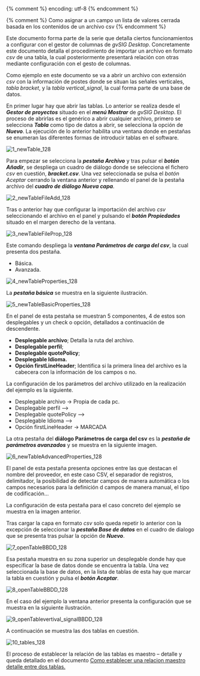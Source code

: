 {% comment %} encoding: utf-8 {% endcomment %}

{% comment %} Como asignar a un campo un lista de valores cerrada basada en los contenidos de un archivo csv {% endcomment %}

Este documento forma parte de la serie que detalla ciertos funcionamientos a configurar con el gestor de columnas de *gvSIG Desktop*. Concretamente este documento detalla el procedimiento de importar un archivo en formato *csv* de una tabla, la cual posteriormente presentará relación con otras mediante configuración con el gesto de columnas.

Como ejemplo en este documento se va a abrir un archivo con extensión *csv* con la información de postes donde se situan las señales verticales, *tabla bracket*, y la *tabla vertical_signal*, la cual forma parte de una base de datos.

En primer lugar hay que abrir las tablas. Lo anterior se realiza desde el ***Gestor de proyectos*** situado en el ***menú Mostrar*** de *gvSIG Desktop*. El proceso de abrirlas es el genérico a abrir cualquier archivo, primero se selecciona ***Tabla*** como tipo de datos a  abrir, se selecciona la opción de ***Nuevo***. La ejecución de lo anterior  habilita una ventana donde en pestañas se enumeran las diferentes formas de introducir tablas en el software. 

![1_newTable_128](lista_de_valores_basada_en_cvs_files/1_newTable_128.png)

Para empezar se selecciona la ***pestaña Archivo*** y tras pulsar el ***botón Añadir***, se despliega un cuadro de diálogo donde se selecciona el fichero *csv* en cuestión, ***bracket.csv***. Una vez seleccionada se pulsa el *botón Aceptar* cerrando la ventana anterior y rellenando el panel de la pestaña archivo del ***cuadro de diálogo Nueva capa***.

![2_newTableFileAdd_128](lista_de_valores_basada_en_csv_files/2_newTableFileAdd_128.png)

Tras o anterior hay que configurar la importación del archivo *csv* seleccionando el archivo en el panel y pulsando el ***botón Propiedades*** situado en el margen derecho de la ventana. 

![3_newTableFileProp_128](lista_de_valores_basada_en_csv_files/3_newTableFileProp_128.png)

Este comando despliega la ***ventana Parámetros de carga del csv***, la cual presenta dos pestaña.
* Básica.
* Avanzada.

![4_newTableProperties_128](lista_de_valores_basada_en_csv_files/4_newTableProperties_128.png)

La ***pestaña básica*** se muestra en la siguiente ilustración.

![5_newTableBasicProperties_128](lista_de_valores_basada_en_csv_files/5_newTableBasicProperties_128.png)

En el panel de esta pestaña se muestran 5 componentes, 4 de estos son desplegables y un check o opción, detallados a continuación de descendente.

* **Desplegable archivo**; Detalla la ruta del archivo.
* **Desplegable  perfil**;
* **Desplegable quotePolicy**;
* **Desplegable Idioma.**
* **Opción firstLineHeader**; Identifica si la primera linea del archivo es la cabecera con la información de los campos o no.

La configuración de los parámetros del archivo  utilizado en la realización del ejemplo es la siguiente.

* Desplegable archivo → Propia de cada pc.
* Desplegable  perfil -->
* Desplegable quotePolicy -->
* Desplegable Idioma -->
* Opción firstLineHeader → MARCADA

La otra pestaña del **diálogo Parámetros de carga del csv** es la  ***pestaña de parámetros avanzados*** y se muestra en la siguiente imagen.

![6_newTableAdvancedProperties_128](lista_de_valores_basada_en_csv_files/6_newTableAdvancedProperties_128.png)

El panel de esta pestaña presenta opciones entre las que destacan el nombre del proveedor, en este caso CSV, el separador de registros, delimitador, la posibilidad de detectar campos de manera automática o los campos necesarios para la definición d campos de manera manual, el tipo de codificación…

La configuración de esta pestaña para el caso concreto del ejemplo se muestra en la imagen anterior.

Tras cargar la capa en formato *csv* solo queda repetir lo anterior con la excepción de seleccionar la ***pestaña Base de datos*** en el cuadro de dialogo que se presenta tras pulsar la opción de ***Nuevo***. 

![7_openTableBBDD_128](lista_de_valores_basada_en_csv_files/7_openTableBBDD_128.png)

Esa pestaña muestra en su zona superior un desplegable donde hay que especificar la base de datos donde se encuentra la tabla. Una vez seleccionada la base de datos, en la lista de tablas de esta hay que marcar la tabla en cuestión y pulsa el ***botón Aceptar***.

![8_openTableBBDD_128](lista_de_valores_basada_en_csv_files/8_openTableBBDD_128.png)

En el caso del ejemplo la ventana anterior presenta la configuración que se muestra en la siguiente ilustración.

![9_openTablevertival_signalBBDD_128](lista_de_valores_basada_en_csv_files/9_openTablevertival_signalBBDD_128.png)

A continuación se muestra las dos tablas en cuestión.

![10_tables_128](lista_de_valores_basada_en_csv_files/10_tables_128.png)

El proceso de establecer la relación de las tablas es maestro – detalle y queda detallado en el documento [Como establecer una relacion maestro detalle entre dos tablas.](https://github.com/gvSIGAssociation/gvsig-desktop-docs-es/blob/master/docs/herramientas/gestor_de_columnas/maestro_detalle/maestro_detalle.md)

